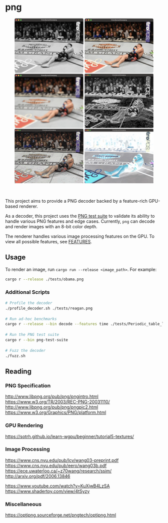 # png

<p align="center">
    <img src="tests/diaz_gray.png" alt="Gray Nick Diaz" width="220"/>
    <img src="tests/diaz.png" alt="Nick Diaz" width="220"/>
    <img src="tests/diaz_blur.png" alt="Blur Nick Diaz" width="220"/>
    <img src="tests/diaz_sobel.png" alt="Sobel Edge Detection Nick Diaz" width="220"/>
    <img src="tests/diaz_sharpen.png" alt="Sharpen Diaz" width="220"/>
    <img src="tests/diaz_invert.png" alt="Invert Nick Diaz" width="220"/>
</p>
<br>

This project aims to provide a PNG decoder backed by a feature-rich GPU-based renderer.

As a decoder, this project uses the [PNG test suite](http://www.schaik.com/pngsuite/) to validate its ability to handle
various PNG features and edge cases. Currently, `png` can decode and render images with an 8-bit color depth.

The renderer handles various image processing features on the GPU. To view all possible features,
see [FEATURES](https://github.com/friendlymatthew/png/tree/main/features#readme).

## Usage

To render an image, run `cargo run --release <image_path>`. For example:

```bash
cargo r --release ./tests/obama.png
```

### Additional Scripts

```bash
# Profile the decoder
./profile_decoder.sh ./tests/reagan.png

# Run ad-hoc benchmarks
cargo r --release --bin decode --features time ./tests/Periodic_table_large.png

# Run the PNG test suite
cargo r --bin png-test-suite

# Fuzz the decoder
./fuzz.sh
```

## Reading

### PNG Specification

http://www.libpng.org/pub/png/pngintro.html<br>
https://www.w3.org/TR/2003/REC-PNG-20031110/<br>
http://www.libpng.org/pub/png/pngpic2.html<br>
https://www.w3.org/Graphics/PNG/platform.html<br>

### GPU Rendering

https://sotrh.github.io/learn-wgpu/beginner/tutorial5-textures/<br>

### Image Processing

https://www.cns.nyu.edu/pub/lcv/wang03-preprint.pdf<br>
https://www.cns.nyu.edu/pub/eero/wang03b.pdf<br>
https://ece.uwaterloo.ca/~z70wang/research/ssim/<br>
http://arxiv.org/pdf/2006.13846<br>

https://www.youtube.com/watch?v=KuXjwB4LzSA<br>
https://www.shadertoy.com/view/4tSyzy<br>

### Miscellaneous

https://optipng.sourceforge.net/pngtech/optipng.html<br>